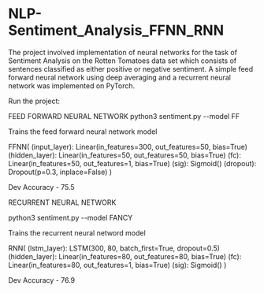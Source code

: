 # NLP-Sentiment_Analysis_FFNN_RNN

The project involved implementation of neural networks for the task of Sentiment Analysis on the Rotten Tomatoes data set which consists of sentences classified as either positive or negative sentiment. A simple feed forward neural network using deep averaging and a recurrent neural network was implemented on PyTorch.

Run the project:

FEED FORWARD NEURAL NETWORK
python3 sentiment.py --model FF

Trains the feed forward neural network model

FFNN(
  (input_layer): Linear(in_features=300, out_features=50, bias=True)
  (hidden_layer): Linear(in_features=50, out_features=50, bias=True)
  (fc): Linear(in_features=50, out_features=1, bias=True)
  (sig): Sigmoid()
  (dropout): Dropout(p=0.3, inplace=False)
)

Dev Accuracy - 75.5

RECURRENT NEURAL NETWORK

python3 sentiment.py --model FANCY

Trains the recurrent neural netword model

RNN(
  (lstm_layer): LSTM(300, 80, batch_first=True, dropout=0.5)
  (hidden_layer): Linear(in_features=80, out_features=80, bias=True)
  (fc): Linear(in_features=80, out_features=1, bias=True)
  (sig): Sigmoid()
)

Dev Accuracy - 76.9

